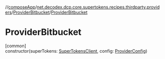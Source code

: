 //[composeApp](../../../index.md)/[net.decodex.dcp.core.supertokens.recipes.thirdparty.providers](../index.md)/[ProviderBitbucket](index.md)/[ProviderBitbucket](-provider-bitbucket.md)

# ProviderBitbucket

[common]\
constructor(superTokens: [SuperTokensClient](../../net.decodex.dcp.core.supertokens/-super-tokens-client/index.md), config: [ProviderConfig](../../net.decodex.dcp.core.supertokens.recipes.thirdparty/-provider-config/index.md))
